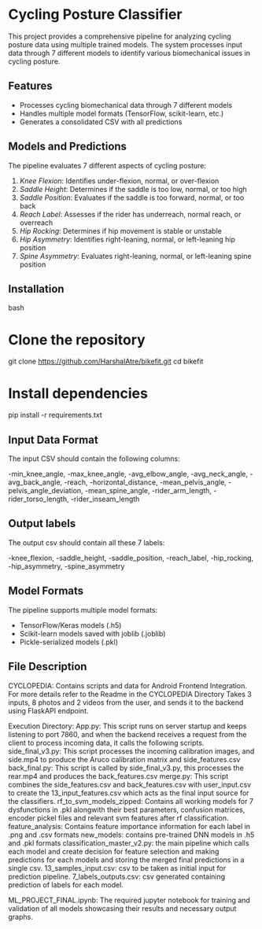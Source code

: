# Cycling Posture Classifier

This project provides a comprehensive pipeline for analyzing cycling posture data using multiple trained models. The system processes input data through 7 different models to identify various biomechanical issues in cycling posture.

## Features

- Processes cycling biomechanical data through 7 different models
- Handles multiple model formats (TensorFlow, scikit-learn, etc.)
- Generates a consolidated CSV with all predictions


## Models and Predictions

The pipeline evaluates 7 different aspects of cycling posture:

1. *Knee Flexion*: Identifies under-flexion, normal, or over-flexion
2. *Saddle Height*: Determines if the saddle is too low, normal, or too high
3. *Saddle Position*: Evaluates if the saddle is too forward, normal, or too back
4. *Reach Label*: Assesses if the rider has underreach, normal reach, or overreach
5. *Hip Rocking*: Determines if hip movement is stable or unstable
6. *Hip Asymmetry*: Identifies right-leaning, normal, or left-leaning hip position
7. *Spine Asymmetry*: Evaluates right-leaning, normal, or left-leaning spine position

## Installation

bash
# Clone the repository
git clone https://github.com/HarshalAtre/bikefit.git
cd bikefit

# Install dependencies
pip install -r requirements.txt

## Input Data Format

The input CSV should contain the following columns:

-min_knee_angle,
-max_knee_angle,
-avg_elbow_angle,
-avg_neck_angle,
-avg_back_angle,
-reach,
-horizontal_distance,
-mean_pelvis_angle,
-pelvis_angle_deviation,
-mean_spine_angle,
-rider_arm_length,
-rider_torso_length,
-rider_inseam_length

## Output labels
The output csv should contain all these 7 labels:

-knee_flexion,
-saddle_height,
-saddle_position,
-reach_label,
-hip_rocking,
-hip_asymmetry,
-spine_asymmetry


## Model Formats

The pipeline supports multiple model formats:
- TensorFlow/Keras models (.h5)
- Scikit-learn models saved with joblib (.joblib)
- Pickle-serialized models (.pkl)


## File Description
CYCLOPEDIA:
Contains scripts and data for Android Frontend Integration. For more details refer to the Readme in the CYCLOPEDIA Directory
Takes 3 inputs, 8 photos and 2 videos from the user, and sends it to the backend using FlaskAPI endpoint.

Execution Directory:
    App.py: This script runs on server startup and keeps listening to port 7860, and when the backend receives a request from the client to process incoming data, it calls the following scripts.
    side_final_v3.py: This script processes the incoming calibration images, and side.mp4 to produce the Aruco calibration matrix and side_features.csv
    back_final.py: This script is called by side_final_v3.py, this processes the rear.mp4 and produces the back_features.csv
    merge.py: This script combines the side_features.csv and back_features.csv with user_input.csv to create the 13_input_features.csv which acts as the final input source for the classifiers.
    rf_to_svm_models_zipped: Contains all working models for 7 dysfunctions in .pkl alongwith their best parameters, confusion matrices, encoder pickel files and relevant svm features after rf classification.
    feature_analysis: Contains feature importance information for each label in .png and .csv formats
    new_models: contains pre-trained DNN models in .h5 and .pkl formats
    classification_master_v2.py: the main pipeline which calls each model and create decision for feature selection and making predictions for each models and storing the merged final predictions in a single csv.
    13_samples_input.csv: csv to be taken as initial input for prediction pipeline.
    7_labels_outputs.csv: csv generated containing prediction of labels for each model.

ML_PROJECT_FINAL.ipynb: The required jupyter notebook for training and validation of all models showcasing their results and necessary output graphs.



